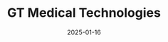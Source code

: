 ---  
layout: startup_page  
title: "GT Medical Technologies"  
id: "gtmedtech.com"  
permalink: "/gtmedicaltechnologiesgtmedtech.com01162025/"  
website: "https://www.gtmedtech.com/"  
funding_round: "Series D"  
funding_amount: "$37M"  
investors: "Evidity Health Capital, Accelmed Partners, MVM Partners, Gilde Healthcare, Medtech Venture Partners"  
about: "GT MedTech is a medical device company focused on improving the lives of patients with brain tumors. Their flagship product, GammaTile, is an FDA-cleared bioresorbable radiotherapy implant for brain tumor treatment that delivers targeted radiation directly to the tumor site. This minimizes radiation exposure to healthy tissue and helps prevent regrowth."  
markets: "Medical Device, Oncology, Radiotherapy, Therapeutics, Health Care, Medical"  
hq: "Tempe, Arizona, United States"  
founded_year: "2017"  
linkedin: "https://www.linkedin.com/company/gt-medical-technologies-inc/"  
twitter: "https://twitter.com/gammatile"  
instagram: "https://www.instagram.com/gammatile"  
facebook: "https://www.facebook.com/GammaTile/"  
crunchbase: "https://www.crunchbase.com/organization/gt-medical-technologies-inc"  
pitchbook: "https://pitchbook.com/profiles/company/223065-82"  

date_display: "16-Jan-2025"  
date: "2025-01-16"

# SEO Optimization  
meta_title: "GT Medical Technologies - Series D Funding ($37M)"  
meta_description: "GT Medical Technologies, GT MedTech is a medical device company focused on improving the lives of patients with brain tumors. Their flagship product, GammaTile, is an FDA-clea..."  
meta_keywords: "GT Medical Technologies, Medical Device, Oncology, Radiotherapy, Therapeutics, Health Care, Medical, Series D funding"  
canonical_url: "https://startup.projectstartups.com/gtmedicaltechnologiesgtmedtech.com01162025/"  
---